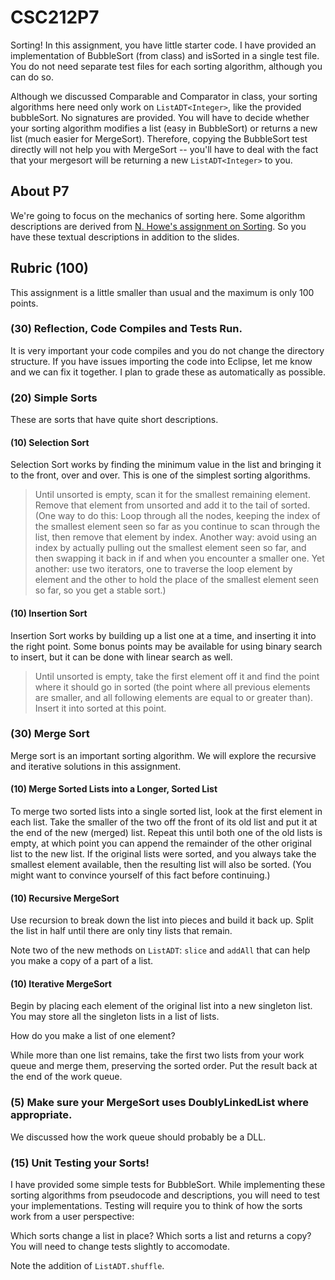 # CSC212P7

Sorting! In this assignment, you have little starter code. I have provided an implementation of BubbleSort (from class) and isSorted in a single test file. You do not need separate test files for each sorting algorithm, although you can do so.

Although we discussed Comparable and Comparator in class, your sorting algorithms here need only work on ``ListADT<Integer>``, like the provided bubbleSort. No signatures are provided. You will have to decide whether your sorting algorithm modifies a list (easy in BubbleSort) or returns a new list (much easier for MergeSort). Therefore, copying the BubbleSort test directly will not help you with MergeSort -- you'll have to deal with the fact that your mergesort will be returning a new ``ListADT<Integer>`` to you.

## About P7

We're going to focus on the mechanics of sorting here.
Some algorithm descriptions are derived from [N. Howe's assignment on Sorting](http://www.cs.smith.edu/~nhowe/teaching/csc212/Assignments/sorting.php). So you have these textual descriptions in addition to the slides.

## Rubric (100)

This assignment is a little smaller than usual and the maximum is only 100 points.

### (30) Reflection, Code Compiles and Tests Run.

It is very important your code compiles and you do not change the directory structure. If you have issues importing the code into Eclipse, let me know and we can fix it together. I plan to grade these as automatically as possible.

### (20) Simple Sorts

These are sorts that have quite short descriptions.

#### (10) Selection Sort

Selection Sort works by finding the minimum value in the list and bringing it to the front, over and over. This is one of the simplest sorting algorithms.

> Until unsorted is empty, scan it for the smallest remaining element. Remove that element from unsorted and add it to the tail of sorted. (One way to do this: Loop through all the nodes, keeping the index of the smallest element seen so far as you continue to scan through the list, then remove that element by index. Another way: avoid using an index by actually pulling out the smallest element seen so far, and then swapping it back in if and when you encounter a smaller one. Yet another: use two iterators, one to traverse the loop element by element and the other to hold the place of the smallest element seen so far, so you get a stable sort.)

#### (10) Insertion Sort

Insertion Sort works by building up a list one at a time, and inserting it into the right point. Some bonus points may be available for using binary search to insert, but it can be done with linear search as well. 

> Until unsorted is empty, take the first element off it and find the point where it should go in sorted (the point where all previous elements are smaller, and all following elements are equal to or greater than). Insert it into sorted at this point.


### (30) Merge Sort

Merge sort is an important sorting algorithm. We will explore the recursive and iterative solutions in this assignment.

#### (10) Merge Sorted Lists into a Longer, Sorted List

To merge two sorted lists into a single sorted list, look at the first element in each list. Take the smaller of the two off the front of its old list and put it at the end of the new (merged) list. Repeat this until both one of the old lists is empty, at which point you can append the remainder of the other original list to the new list. If the original lists were sorted, and you always take the smallest element available, then the resulting list will also be sorted. (You might want to convince yourself of this fact before continuing.)

#### (10) Recursive MergeSort

Use recursion to break down the list into pieces and build it back up. Split the list in half until there are only tiny lists that remain.

Note two of the new methods on ``ListADT``: ``slice`` and ``addAll`` that can help you make a copy of a part of a list.

#### (10) Iterative MergeSort

Begin by placing each element of the original list into a new singleton list. You may store all the singleton lists in a list of lists.

How do you make a list of one element?

While more than one list remains, take the first two lists from your work queue and merge them, preserving the sorted order. Put the result back at the end of the work queue.

### (5) Make sure your MergeSort uses DoublyLinkedList where appropriate.

We discussed how the work queue should probably be a DLL.

### (15) Unit Testing your Sorts!

I have provided some simple tests for BubbleSort. While implementing these sorting algorithms from pseudocode and descriptions, you will need to test your implementations. Testing will require you to think of how the sorts work from a user perspective:

Which sorts change a list in place? Which sorts a list and returns a copy? You will need to change tests slightly to accomodate.

Note the addition of ``ListADT.shuffle``. 

